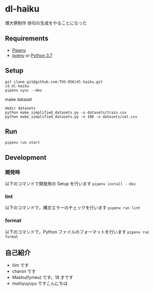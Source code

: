 # dl-haiku

理大祭制作
俳句の生成をやることになった

## Requirements

- [Pipenv](https://pipenv-ja.readthedocs.io/ja/translate-ja/install.html#installing-pipenv)
- [pyenv](https://github.com/pyenv/pyenv) or [Python 3.7](https://www.python.org/downloads/)

## Setup

```sh=
git clone git@github.com:TUS-OSK/dl-haiku.git
cd dl-haiku
pipenv sync --dev
```

make dataset

```sh=
mkdir datasets
python make_simplified_datasets.py -o datasets/train.csv
python make_simplified_datasets.py -n 100 -o datasets/val.csv
```

## Run

```sh=
pipenv run start
```

## Development

### 開発時

以下のコマンドで開発用の Setup を行います
`pipenv install --dev`

### lint

以下のコマンドで，構文エラーのチェックを行います
`pipenv run lint`

### format

以下のコマンドで，Python ファイルのフォーマットを行います
`pipenv run format`

## 自己紹介

- ilim です
- charon です
- Mashu(fymeu) です。18 才です
- muhiyuyuyu ですこんにちは
